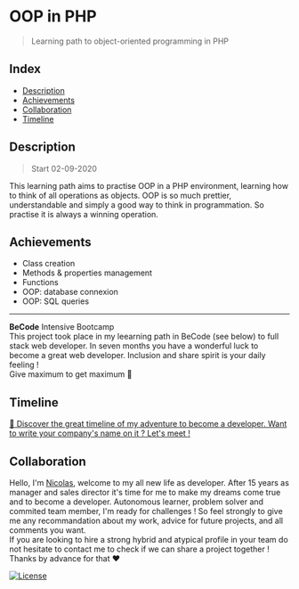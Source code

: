 # OOP in PHP
> Learning path to object-oriented programming in PHP

## Index
- [Description](#description) 
- [Achievements](#achievements)
- [Collaboration](#collaboration)
- [Timeline](#timeline)


## Description 
> Start 02-09-2020

This learning path aims to practise OOP in a PHP environment, learning how to think of all operations as objects.
OOP is so much prettier, understandable and simply a good way to think in programmation. So practise it is always a winning operation. 

## Achievements 
*   Class creation 
*   Methods & properties management 
*   Functions
*   OOP: database connexion 
*   OOP: SQL queries 

---

**BeCode** Intensive Bootcamp     
This project took place in my leearning path in BeCode (see below) to full stack web developer.
In seven months you have a wonderful luck to become a great web developer. Inclusion and share spirit is your daily feeling !  
Give maximum to get maximum :rocket:

## Timeline 
[:calendar: Discover the great timeline of my adventure to become a developer. Want to write your company's name on it ? Let's meet !](https://timelines.gitkraken.com/timeline/2e12cc334eb0406b84bf7a6339e666c4?range=2020-05-26_2020-06-27)  

## Collaboration
Hello, I'm [Nicolas](https://www.linkedin.com/in/nicolas-denoel/), welcome to my all new life as developer.
After 15 years as manager and sales director it's time for me to make my dreams come true and to become a developer.
Autonomous learner, problem solver and commited team member, I'm ready for challenges !
So feel strongly to give me any recommandation about my work, advice for future projects, and all comments you want.  
If you are looking to hire a strong hybrid and atypical profile in your team do not hesitate to contact me to check if we can share a project together !  
Thanks by advance for that :heart:  


[![License](http://img.shields.io/:license-mit-blue.svg?style=flat-square)](http://badges.mit-license.org)

